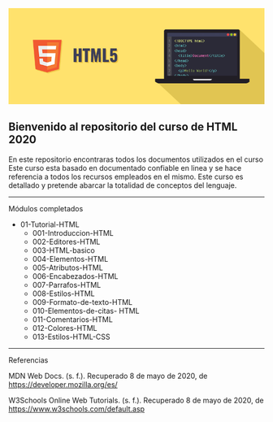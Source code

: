 
![Image](img/htmlportada.png) 



## Bienvenido al repositorio del curso de HTML 2020


En este repositorio encontraras todos los documentos utilizados en el curso  Este curso esta basado en documentado confiable en linea  y se hace referencia a todos los recursos  empleados en el mismo. Este curso es detallado y pretende abarcar  la totalidad de conceptos del lenguaje. 

---

Módulos completados 
 
- 01-Tutorial-HTML
	- 001-Introduccion-HTML
	- 002-Editores-HTML
	- 003-HTML-basico
	- 004-Elementos-HTML
	- 005-Atributos-HTML
	- 006-Encabezados-HTML
	- 007-Parrafos-HTML
	- 008-Estilos-HTML
	- 009-Formato-de-texto-HTML
	- 010-Elementos-de-citas- HTML
	- 011-Comentarios-HTML
	- 012-Colores-HTML
	- 013-Estilos-HTML-CSS

---

Referencias 



MDN Web Docs. (s. f.). Recuperado 8 de mayo de 2020, de https://developer.mozilla.org/es/

W3Schools Online Web Tutorials. (s. f.). Recuperado 8 de mayo de 2020, de https://www.w3schools.com/default.asp